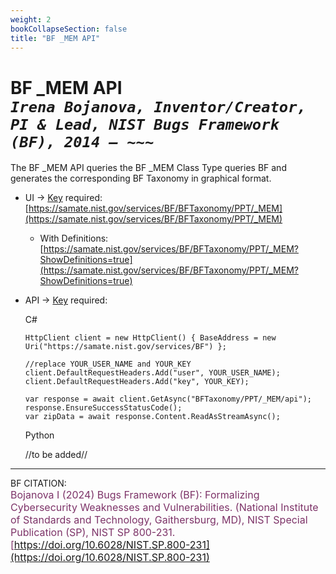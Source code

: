 ```yaml
---
weight: 2
bookCollapseSection: false
title: "BF _MEM API"
---
```


<!-- Google tag (gtag.js) -->
<script async src="https://www.googletagmanager.com/gtag/js?id=G-PJ364XPP9F"></script>
<script>
  window.dataLayer = window.dataLayer || [];
  function gtag(){dataLayer.push(arguments);}
  gtag('js', new Date());

  gtag('config', 'G-PJ364XPP9F');
</script>

# BF _MEM API <br/> _`Irena Bojanova, Inventor/Creator, PI & Lead, NIST Bugs Framework (BF), 2014 – ~~~`_

The BF _MEM API queries the BF _MEM Class Type queries BF and generates the corresponding BF Taxonomy in graphical format.

<!-- - BF /_MEM Taxonomy Excerpt  &rarr; no Key required: <br/>
  [https://samate.nist.gov/services/BF/BFTaxonomy/PPT/_MEM](https://samate.nist.gov/services/BF/BFTaxonomy/PPT/_MEM) <br/> -->

- UI &rarr; [Key](https://forms.gle/SRZyva5Vn1i4dQQ2A) required:<br/>
  [https://samate.nist.gov/services/BF/BFTaxonomy/PPT/_MEM](https://samate.nist.gov/services/BF/BFTaxonomy/PPT/_MEM)

  - With Definitions:<br/>
      [https://samate.nist.gov/services/BF/BFTaxonomy/PPT/_MEM?ShowDefinitions=true](https://samate.nist.gov/services/BF/BFTaxonomy/PPT/_MEM?ShowDefinitions=true)

  <!-- - Queried by BF Class taxon values: Class, Operation, Operand, Bug, Fault, Error, FinalError, and Attribute -- e.g., :<br/>
  [https://samate.nist.gov/services/BF/BFTaxonomy/PPT?Fault=NULL%20Pointer](https://samate.nist.gov/services/BF/BFTaxonomy/PPT?Fault=NULL%20Pointer) -->

- API &rarr; [Key](https://forms.gle/SRZyva5Vn1i4dQQ2A) required: <br/>
        
  C#
        
      HttpClient client = new HttpClient() { BaseAddress = new Uri("https://samate.nist.gov/services/BF") };

      //replace YOUR_USER_NAME and YOUR_KEY
      client.DefaultRequestHeaders.Add("user", YOUR_USER_NAME);
      client.DefaultRequestHeaders.Add("key", YOUR_KEY);

      var response = await client.GetAsync("BFTaxonomy/PPT/_MEM/api");
      response.EnsureSuccessStatusCode();
      var zipData = await response.Content.ReadAsStreamAsync();


  Python 
  
  //to be added//
_______________________________

BF CITATION: <br/>
<l style="font-size: 16px; color: #7D3368"> Bojanova I (2024) Bugs Framework (BF): Formalizing Cybersecurity Weaknesses and Vulnerabilities. (National Institute of Standards and Technology, Gaithersburg, MD), NIST Special Publication (SP), NIST SP 800-231. [https://doi.org/10.6028/NIST.SP.800-231](https://doi.org/10.6028/NIST.SP.800-231)</l>  <br/>
